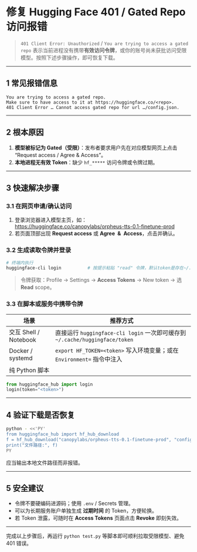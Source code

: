 # 修复 Hugging Face 401 / Gated Repo 访问报错

> `401 Client Error: Unauthorized` / `You are trying to access a gated repo` 表示当前进程没有携带**有效访问令牌**，或你的账号尚未获批访问受限模型。按照下述步骤操作，即可恢复下载。

---

## 1 常见报错信息
```text
You are trying to access a gated repo.
Make sure to have access to it at https://huggingface.co/<repo>.
401 Client Error … Cannot access gated repo for url …/config.json.
```

---

## 2 根本原因
1. **模型被标记为 Gated（受限）**：发布者要求用户先在对应模型网页上点击 “Request access / Agree & Access”。
2. **本地进程无有效 Token**：缺少 `hf_*****` 访问令牌或令牌过期。

---

## 3 快速解决步骤
### 3.1 在网页申请/确认访问
1. 登录浏览器进入模型主页，如：<https://huggingface.co/canopylabs/orpheus-tts-0.1-finetune-prod>
2. 若页面顶部出现 **Request access** 或 **Agree & Access**，点击并确认。

### 3.2 生成读取令牌并登录
```bash
# 终端内执行
huggingface-cli login          # 按提示粘贴 "read" 令牌，默认token是存在~/.cache/huggingface/token`
```
> 令牌获取：Profile → Settings → **Access Tokens** → New token → 选 **Read** scope。

### 3.3 在脚本或服务中携带令牌
| 场景 | 推荐方式 |
|------|----------|
| 交互 Shell / Notebook | 直接运行 `huggingface-cli login` 一次即可缓存到 `~/.cache/huggingface/token` |
| Docker / systemd | `export HF_TOKEN=<token>` 写入环境变量；或在 `Environment=` 指令中注入 |
| 纯 Python 脚本 | 
```python
from huggingface_hub import login
login(token="<token>")
```

---

## 4 验证下载是否恢复
```bash
python - <<'PY'
from huggingface_hub import hf_hub_download
f = hf_hub_download("canopylabs/orpheus-tts-0.1-finetune-prod", "config.json")
print("文件路径:", f)
PY
```
应当输出本地文件路径而非报错。

---

## 5 安全建议
* 令牌不要硬编码进源码；使用 `.env` / Secrets 管理。
* 可以为长期服务账户单独生成 **过期时间** 的 Token，方便轮换。
* 若 Token 泄露，可随时在 **Access Tokens** 页面点击 **Revoke** 即刻失效。

---

完成以上步骤后，再运行 `python test.py` 等脚本即可顺利拉取受限模型、避免 401 错误。

